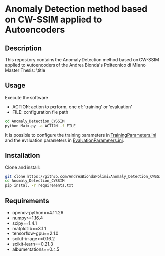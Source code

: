 # Anomaly Detection method based on CW-SSIM applied to Autoencoders
## Description
This repository contains the Anomaly Detection method based on CW-SSIM applied to Autoencoders of the Andrea Bionda's Politecnico di Milano Master Thesis: \title

## Usage
Execute the software 
* ACTION: action to perform, one of: 'training' or 'evaluation'
* FILE: configuration file path

```sh
cd Anomaly_Detection_CWSSIM
python Main.py -a ACTION -f FILE 
```
It is possible to configure the training parameters in [TrainingParameters.ini](Configuration/TrainingParameters.ini) and the evaluation parameters in [EvaluationParameters.ini](Configuration/EvaluationParameters.ini).


## Installation
Clone and install: 
```sh
git clone https://github.com/AndreaBiondaPolimi/Anomaly_Detection_CWSSIM.git
cd Anomaly_Detection_CWSSIM
pip install -r requirements.txt
```

## Requirements
* opencv-python==4.1.1.26
* numpy>=1.16.4
* scipy==1.4.1
* matplotlib==3.1.1
* tensorflow-gpu==2.1.0
* scikit-image>=0.16.2
* scikit-learn==0.21.3
* albumentations==0.4.5

